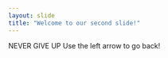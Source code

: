 ```yaml
---
layout: slide
title: "Welcome to our second slide!"
---
```

NEVER GIVE UP
Use the left arrow to go back!
